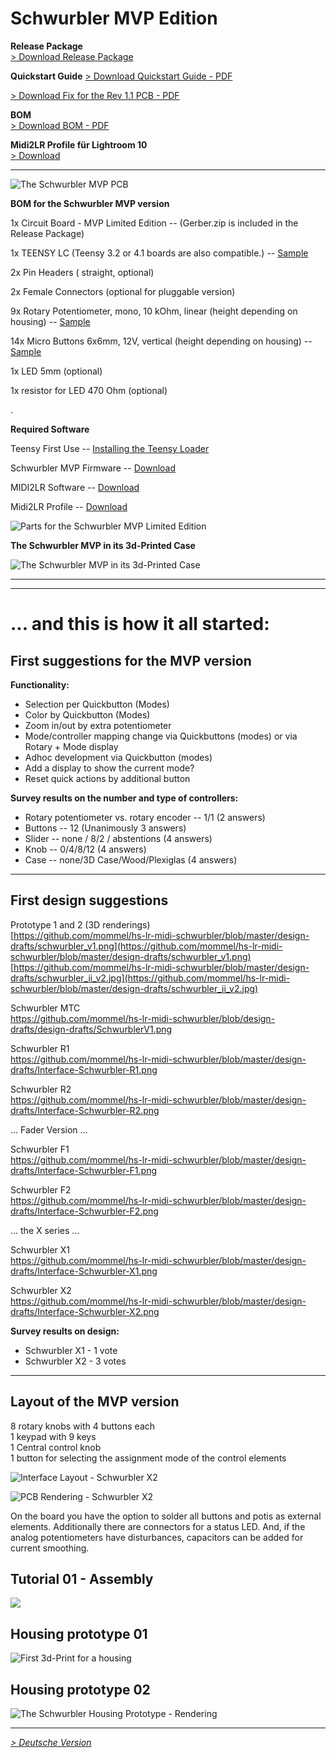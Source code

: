 # Schwurbler MVP Edition

**Release Package**    
[> Download Release Package](https://github.com/mommel/hs-lr-midi-schwurbler/releases/tag/v1.0.0)


**Quickstart Guide**
[> Download Quickstart Guide - PDF](https://github.com/mommel/hs-lr-midi-schwurbler/blob/master/quickstartguide/MVP/de/Der%20Schwurbler%20MVP%20-%20Schnellstart.pdf)

[> Download Fix for the Rev 1.1 PCB - PDF](https://github.com/mommel/hs-lr-midi-schwurbler/blob/master/quickstartguide/MVP/SchwurbelFix-MVP1.1.pdf)

**BOM**    
[> Download BOM - PDF](https://github.com/mommel/hs-lr-midi-schwurbler/blob/master/bom/MVP/bom.pdf)   


**Midi2LR Profile für Lightroom 10**    
[> Download](https://github.com/mommel/hs-lr-midi-schwurbler/blob/master/midi2lr-profiles/MVP/Der%20Schwurbler%20MVP%20-%20Midi2LR%20Profiles%20v2.zip)


-----------    
![The Schwurbler MVP PCB](https://github.com/mommel/hs-lr-midi-schwurbler/blob/master/images-wiki/Der-Schwurbler-MVP-Platine-01.jpg)

**BOM for the Schwurbler MVP version**  

1x Circuit Board - MVP Limited Edition -- 
(Gerber.zip is included in the Release Package)

1x TEENSY LC (Teensy 3.2 or 4.1 boards are also compatible.) -- 
[Sample](https://www.antratek.de/teensy-lc)     

2x Pin Headers ( straight, optional)

2x Female Connectors (optional for pluggable version)  

9x Rotary Potentiometer, mono, 10 kOhm, linear (height depending on housing) -- 
[Sample](https://www.reichelt.de/drehpotentiometer-mono-10-kohm-linear-6-mm-rk09k113-lin10k-p73815.html?&GROUP=B254&START=0&SORT=-rank&OFFSET=16&nbc=1)     

14x Micro Buttons 6x6mm, 12V, vertical (height depending on housing) -- 
[Sample](https://www.reichelt.de/kurzhubtaster-6x6mm-hoehe-4-3mm-12v-vertikal-taster-3301-p27892.html?&GROUP=C223&START=0&SORT=-rank&OFFSET=16&nbc=1)      
   
1x LED 5mm (optional)    

1x resistor for LED 470 Ohm (optional)
     
.

**Required Software**

Teensy First Use -- [Installing the Teensy Loader](https://www.pjrc.com/teensy/first_use.html)   


Schwurbler MVP Firmware -- [Download](https://github.com/mommel/hs-lr-midi-schwurbler/releases/tag/v1.0.0)    


MIDI2LR Software --
[Download](https://github.com/rsjaffe/MIDI2LR)   

Midi2LR Profile -- 
[Download](https://github.com/mommel/hs-lr-midi-schwurbler/tree/master/midi2lr-profiles/MVP)     

    
![Parts for the Schwurbler MVP Limited Edition](https://github.com/mommel/hs-lr-midi-schwurbler/blob/master/images-wiki/Der-Schwurbler-MVP-Parts-01.jpg)


**The Schwurbler MVP in its 3d-Printed Case**  

![The Schwurbler MVP in its 3d-Printed Case](https://github.com/mommel/hs-lr-midi-schwurbler/blob/master/images-wiki/Der-Schwurbler-MVP-Case-01.jpg)


***


***    


# ... and this is how it all started:    


## First suggestions for the MVP version

**Functionality:**  

* Selection per Quickbutton (Modes)
* Color by Quickbutton (Modes)
* Zoom in/out by extra potentiometer
* Mode/controller mapping change via Quickbuttons (modes) or via Rotary + Mode display
* Adhoc development via Quickbutton (modes)
* Add a display to show the current mode?
* Reset quick actions by additional button


**Survey results on the number and type of controllers:**
* Rotary potentiometer vs. rotary encoder -- 1/1 (2 answers)
* Buttons -- 12 (Unanimously 3 answers)
* Slider -- none / 8/2 / abstentions (4 answers)
* Knob -- 0/4/8/12 (4 answers)
* Case -- none/3D Case/Wood/Plexiglas (4 answers)


***

## First design suggestions

Prototype 1 and 2 (3D renderings)  
[https://github.com/mommel/hs-lr-midi-schwurbler/blob/master/design-drafts/schwurbler_v1.png](https://github.com/mommel/hs-lr-midi-schwurbler/blob/master/design-drafts/schwurbler_v1.png)  
[https://github.com/mommel/hs-lr-midi-schwurbler/blob/master/design-drafts/schwurbler_ii_v2.jpg](https://github.com/mommel/hs-lr-midi-schwurbler/blob/master/design-drafts/schwurbler_ii_v2.jpg)


Schwurbler MTC   
https://github.com/mommel/hs-lr-midi-schwurbler/blob/design-drafts/design-drafts/SchwurblerV1.png

Schwurbler R1  
https://github.com/mommel/hs-lr-midi-schwurbler/blob/master/design-drafts/Interface-Schwurbler-R1.png

Schwurbler R2   
https://github.com/mommel/hs-lr-midi-schwurbler/blob/master/design-drafts/Interface-Schwurbler-R2.png

 ... Fader Version ...

Schwurbler F1   
https://github.com/mommel/hs-lr-midi-schwurbler/blob/master/design-drafts/Interface-Schwurbler-F1.png

Schwurbler F2   
https://github.com/mommel/hs-lr-midi-schwurbler/blob/master/design-drafts/Interface-Schwurbler-F2.png

 ... the X series ...

Schwurbler X1  
https://github.com/mommel/hs-lr-midi-schwurbler/blob/master/design-drafts/Interface-Schwurbler-X1.png

Schwurbler X2   
https://github.com/mommel/hs-lr-midi-schwurbler/blob/master/design-drafts/Interface-Schwurbler-X2.png

**Survey results on design:**

* Schwurbler X1 - 1 vote
* Schwurbler X2 - 3 votes


***

## Layout of the MVP version

      
  
8 rotary knobs with 4 buttons each  
1 keypad with 9 keys   
1 Central control knob  
1 button for selecting the assignment mode of the control elements
  


 

![Interface Layout - Schwurbler X2](https://github.com/mommel/hs-lr-midi-schwurbler/blob/master/design-drafts/Interface-Schwurbler-X2.png)

![PCB Rendering - Schwurbler X2](https://raw.githubusercontent.com/mommel/hs-lr-midi-schwurbler/master/pcb/MVP/teensy-based/usb-teensy_LC_41-theMVP/Render/front_with_LC.jpg)

On the board you have the option to solder all buttons and potis as external elements. Additionally there are connectors for a status LED. And, if the analog potentiometers have disturbances, capacitors can be added for current smoothing.

## Tutorial 01 - Assembly
[![](http://img.youtube.com/vi/eH0KHRkc_u4/0.jpg)](http://www.youtube.com/watch?v=eH0KHRkc_u4 "Tutorial 01 - Mounting")

## Housing prototype 01
![First 3d-Print for a housing](https://github.com/mommel/hs-lr-midi-schwurbler/blob/master/images-wiki/MVP-3d-Print-v1.jpg)

## Housing prototype 02
![The Schwurbler Housing Prototype - Rendering ](https://github.com/mommel/hs-lr-midi-schwurbler/blob/master/images-wiki/mvp-version_designx2_v2%20copy.png)

***

_[ > Deutsche Version](mvp.de.md)_